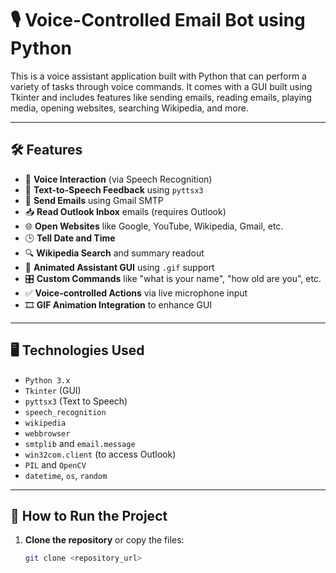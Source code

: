 # 🎙️ Voice-Controlled Email Bot using Python

This is a voice assistant application built with Python that can perform a variety of tasks through voice commands. It comes with a GUI built using Tkinter and includes features like sending emails, reading emails, playing media, opening websites, searching Wikipedia, and more.

---

## 🛠️ Features

- 🎤 **Voice Interaction** (via Speech Recognition)
- 💬 **Text-to-Speech Feedback** using `pyttsx3`
- 📧 **Send Emails** using Gmail SMTP
- 📥 **Read Outlook Inbox** emails (requires Outlook)
- 🌐 **Open Websites** like Google, YouTube, Wikipedia, Gmail, etc.
- 🕒 **Tell Date and Time**
- 🔍 **Wikipedia Search** and summary readout
- 🎥 **Animated Assistant GUI** using `.gif` support
- 🎛️ **Custom Commands** like "what is your name", "how old are you", etc.
- ✅ **Voice-controlled Actions** via live microphone input
- 🎞️ **GIF Animation Integration** to enhance GUI

---

## 🖥️ Technologies Used

- `Python 3.x`
- `Tkinter` (GUI)
- `pyttsx3` (Text to Speech)
- `speech_recognition`
- `wikipedia`
- `webbrowser`
- `smtplib` and `email.message`
- `win32com.client` (to access Outlook)
- `PIL` and `OpenCV`
- `datetime`, `os`, `random`

---

## 🚀 How to Run the Project

1. **Clone the repository** or copy the files:
   ```bash
   git clone <repository_url>
